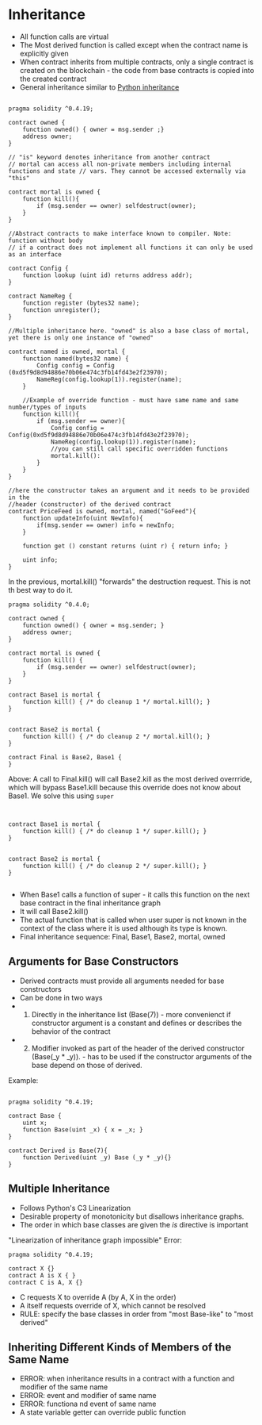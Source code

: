 # Inheritance

- All function calls are virtual
- The Most derived function is called except when the contract name is explicitly given
- When contract inherits from multiple contracts, only a single contract is created on the blockchain - the code from base contracts is copied into the created contract
- General inheritance similar to [Python inheritance]("https://pythonspot.com/inheritance/")



```

pragma solidity ^0.4.19;

contract owned {
    function owned() { owner = msg.sender ;}
    address owner;
}

// "is" keyword denotes inheritance from another contract
// mortal can access all non-private members including internal functions and state // vars. They cannot be accessed externally via "this"

contract mortal is owned {
    function kill(){
        if (msg.sender == owner) selfdestruct(owner);
    }
}

//Abstract contracts to make interface known to compiler. Note: function without body
// if a contract does not implement all functions it can only be used as an interface

contract Config {
    function lookup (uint id) returns address addr);
}

contract NameReg {
    function register (bytes32 name);
    function unregister();
}

//Multiple inheritance here. "owned" is also a base class of mortal, yet there is only one instance of "owned" 

contract named is owned, mortal {
    function named(bytes32 name) {
        Config config = Config (0xd5f9d8d94886e70b06e474c3fb14fd43e2f23970);
        NameReg(config.lookup(1)).register(name);
    }

    //Example of override function - must have same name and same number/types of inputs
    function kill(){
        if (msg.sender == owner){
            Config config = Config(0xd5f9d8d94886e70b06e474c3fb14fd43e2f23970);
            NameReg(config.lookup(1)).register(name);
            //you can still call specific overridden functions
            mortal.kill():
        }
    }
}

//here the constructor takes an argument and it needs to be provided in the 
//header (constructor) of the derived contract
contract PriceFeed is owned, mortal, named("GoFeed"){
    function updateInfo(uint NewInfo){
        if(msg.sender == owner) info = newInfo;
    }

    function get () constant returns (uint r) { return info; }

    uint info;
}

```
In the previous, mortal.kill() "forwards" the destruction request. This is not th best way to do it.

```
pragma solidity ^0.4.0;

contract owned {
    function owned() { owner = msg.sender; }
    address owner;
}

contract mortal is owned {
    function kill() {
        if (msg.sender == owner) selfdestruct(owner);
    }
}

contract Base1 is mortal {
    function kill() { /* do cleanup 1 */ mortal.kill(); }
}


contract Base2 is mortal {
    function kill() { /* do cleanup 2 */ mortal.kill(); }
}

contract Final is Base2, Base1 {
}

```

Above: A call to Final.kill() will call Base2.kill as the most derived overrride, which will bypass  Base1.kill because this override does not know about Base1. We solve this using ```super```

```


contract Base1 is mortal {
    function kill() { /* do cleanup 1 */ super.kill(); }
}


contract Base2 is mortal {
    function kill() { /* do cleanup 2 */ super.kill(); }
}


```

- When Base1 calls a function of super - it calls this function on the next base contract in the final inheritance graph
- It will call Base2.kill()
- The actual function that is called when user super is not known in the context of the class where it is used although its type is known.
- Final inheritance sequence: Final, Base1, Base2, mortal, owned

## Arguments for Base Constructors

- Derived contracts must provide all arguments needed for base constructors
- Can be done in two ways
- 1. Directly in the inheritance list (Base(7)) - more convenienct if constructor argument is a constant and defines or describes the behavior of the contract 
- 2. Modifier invoked as part of the header of the derived constructor (Base(_y * _y)). - has to be used if the constructor arguments of the base depend on those of derived.

Example:

```

pragma solidity ^0.4.19;

contract Base {
    uint x;
    function Base(uint _x) { x = _x; }
}

contract Derived is Base(7){
    function Derived(uint _y) Base (_y * _y){}
}

```

## Multiple Inheritance

- Follows Python's C3 Linearization 
- Desirable property of monotonicity but disallows inheritance graphs.
- The order in which base classes are given the *is* directive is important

"Linearization of inheritance graph impossible" Error:

```
pragma solidity ^0.4.19;

contract X {}
contract A is X { }
contract C is A, X {}

```

- C requests X to override A (by A, X in the order)
- A itself requests override of X, which cannot be resolved
- RULE: specify the base classes in order from "most Base-like" to "most derived"

## Inheriting Different Kinds of Members of the Same Name

- ERROR: when inheritance results in a contract with a function and modifier of the same name
- ERROR: event and modifier of same name
- ERROR: functiona nd event of same name
- A state variable getter can override public function